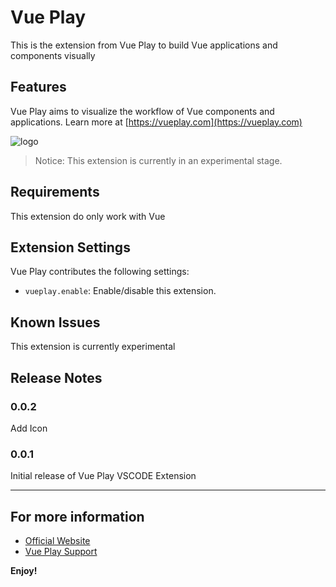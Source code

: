 # Vue Play

This is the extension from Vue Play to build Vue applications and components visually

## Features

Vue Play aims to visualize the workflow of Vue components and applications.
Learn more at [https://vueplay.com](https://vueplay.com)

![logo](https://ph-files.imgix.net/015a2a1e-1a13-4d22-b1bf-a96e7c8e2cd0.png)

> Notice: This extension is currently in an experimental stage.

## Requirements

This extension do only work with Vue

## Extension Settings

Vue Play contributes the following settings:

* `vueplay.enable`: Enable/disable this extension.

## Known Issues

This extension is currently experimental

## Release Notes

### 0.0.2

Add Icon

### 0.0.1

Initial release of Vue Play VSCODE Extension

---

## For more information

* [Official Website](https://vueplay.com)
* [Vue Play Support](https://vueplay.com/support)

**Enjoy!**
